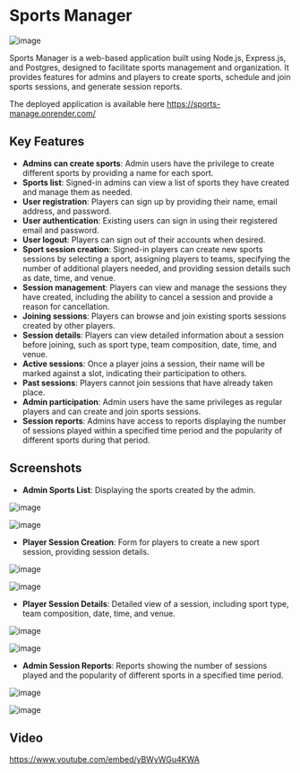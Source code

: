 # Sports Manager

![image](https://github.com/patelaryan7751/sports-manage/assets/59426397/bb649b5c-aac3-43d1-82a5-78016ca43326)

Sports Manager is a web-based application built using Node.js, Express.js, and Postgres, designed to facilitate sports management and organization. It provides features for admins and players to create sports, schedule and join sports sessions, and generate session reports.

The deployed application is available here https://sports-manage.onrender.com/

## Key Features

- **Admins can create sports**: Admin users have the privilege to create different sports by providing a name for each sport.
- **Sports list**: Signed-in admins can view a list of sports they have created and manage them as needed.
- **User registration**: Players can sign up by providing their name, email address, and password.
- **User authentication**: Existing users can sign in using their registered email and password.
- **User logout**: Players can sign out of their accounts when desired.
- **Sport session creation**: Signed-in players can create new sports sessions by selecting a sport, assigning players to teams, specifying the number of additional players needed, and providing session details such as date, time, and venue.
- **Session management**: Players can view and manage the sessions they have created, including the ability to cancel a session and provide a reason for cancellation.
- **Joining sessions**: Players can browse and join existing sports sessions created by other players.
- **Session details**: Players can view detailed information about a session before joining, such as sport type, team composition, date, time, and venue.
- **Active sessions**: Once a player joins a session, their name will be marked against a slot, indicating their participation to others.
- **Past sessions**: Players cannot join sessions that have already taken place.
- **Admin participation**: Admin users have the same privileges as regular players and can create and join sports sessions.
- **Session reports**: Admins have access to reports displaying the number of sessions played within a specified time period and the popularity of different sports during that period.

## Screenshots

- **Admin Sports List**: Displaying the sports created by the admin.

![image](https://github.com/patelaryan7751/sports-manage/assets/59426397/2eaef1a3-ca99-47d1-b727-3ca8732ab192)

![image](https://github.com/patelaryan7751/sports-manage/assets/59426397/28a037e0-bb72-4ddc-9526-4cf6fc14033e)

- **Player Session Creation**: Form for players to create a new sport session, providing session details.

![image](https://github.com/patelaryan7751/sports-manage/assets/59426397/f02b748e-112c-4bf1-a784-3cff413aae66)

![image](https://github.com/patelaryan7751/sports-manage/assets/59426397/a4f6ba2b-da8d-4330-b5ac-62be72ffe191)

- **Player Session Details**: Detailed view of a session, including sport type, team composition, date, time, and venue.

![image](https://github.com/patelaryan7751/sports-manage/assets/59426397/af2ed59f-12b5-4f47-a822-d53718bb846b)

![image](https://github.com/patelaryan7751/sports-manage/assets/59426397/4fb82c7e-ba3c-4f91-a226-3d374a022c5e)

- **Admin Session Reports**: Reports showing the number of sessions played and the popularity of different sports in a specified time period.

![image](https://github.com/patelaryan7751/sports-manage/assets/59426397/7002c712-11a9-4599-bf5d-a51cbfda06b9)

![image](https://github.com/patelaryan7751/sports-manage/assets/59426397/03b8586c-9067-4401-af74-b7c1ccf0166e)


## Video

https://www.youtube.com/embed/yBWyWGu4KWA
